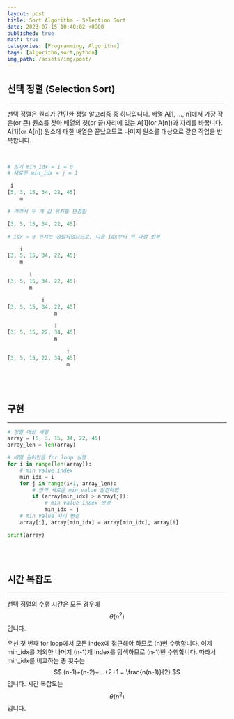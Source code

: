 ```yaml
---
layout: post
title: Sort Algorithm - Selection Sort
date: 2023-07-15 10:40:02 +0900
published: true
math: true
categories: [Programming, Algorithm]
tags: [algorithm,sort,python]
img_path: /assets/img/post/
---
```


## 선택 정렬 (Selection Sort)
***

선택 정렬은 원리가 간단한 정렬 알고리즘 중 하나입니다.
배열 A[1, ..., n]에서 가장 작은(or 큰) 원소를 찾아 배열의 첫(or 끝)자리에 있는 A[1](or A[n])과 자리를 바꿉니다. A[1](or A[n]) 원소에 대한 배열은 끝났으므로 나머지 원소를 대상으로 같은 작업을 반복합니다.
<br><br>


```python

# 초기 min_idx = i = 0
# 새로운 min_idx = j = 1

 i
[5, 3, 15, 34, 22, 45]
    m

# 따라서 두 개 값 위치를 변경함

[3, 5, 15, 34, 22, 45]

# idx = 0 위치는 정렬되었으므로, 다음 idx부터 위 과정 반복

    i
[3, 5, 15, 34, 22, 45]
    m

       i
[3, 5, 15, 34, 22, 45]
       m

           i
[3, 5, 15, 34, 22, 45]
               m

               i
[3, 5, 15, 22, 34, 45]
               m

                   i
[3, 5, 15, 22, 34, 45]
                   m
```
<br><br>


## 구현
***

```python
# 정렬 대상 배열
array = [5, 3, 15, 34, 22, 45]
array_len = len(array)

# 배열 길이만큼 for loop 실행
for i in range(len(array)):
    # min value index
    min_idx = i
    for j in range(i+1, array_len):
        # 만약 새로운 min value 발견하면
        if (array[min_idx] > array[j]):
            # min value index 변경
            min_idx = j
    # min value 자리 변경
    array[i], array[min_idx] = array[min_idx], array[i]

print(array)
```
<br><br>


## 시간 복잡도
***

선택 정렬의 수행 시간은 모든 경우에 $$ \theta(n^{2}) $$입니다.

우선 첫 번째 for loop에서 모든 index에 접근해야 하므로 (n)번 수행합니다. 이제 min_idx를 제외한 나머지 (n-1)개 index를 탐색하므로 (n-1)번 수행합니다. 따라서 min_idx를 비교하는 총 횟수는 $$ (n-1)+(n-2)+...+2+1 = \frac{n(n-1)}{2} $$ 입니다. 시간 복잡도는 $$ \theta(n^{2}) $$입니다.